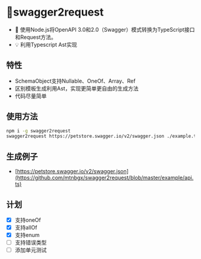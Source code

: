 # 📢swagger2request
- 🚀 使用Node.js将OpenAPI 3.0和2.0（Swagger）模式转换为TypeScript接口和Request方法。
- 💡 利用Typescript Ast实现

## 特性

- SchemaObject支持Nullable、OneOf、Array、Ref
- 区别模板生成利用Ast，实现更简单更自由的生成方法
- 代码尽量简单

## 使用方法
```bash
npm i -g swagger2request
swagger2request https://petstore.swagger.io/v2/swagger.json ./example.ts
```

## 生成例子
- [https://petstore.swagger.io/v2/swagger.json](https://github.com/mtnbgx/swagger2request/blob/master/example/api.ts)

## 计划

- [x] 支持oneOf
- [x] 支持allOf
- [x] 支持enum
- [ ] 支持错误类型
- [ ] 添加单元测试
